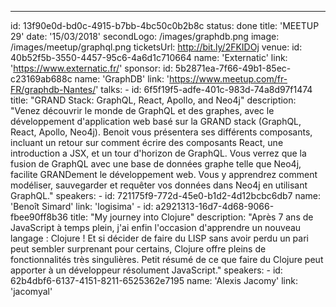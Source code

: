 ---
id: 13f90e0d-bd0c-4915-b7bb-4bc50c0b2b8c
status: done
title: 'MEETUP 29'
date: '15/03/2018'
secondLogo: /images/graphdb.png
image: /images/meetup/graphql.png
ticketsUrl: http://bit.ly/2FKIDOj
venue:
    id: 40b52f5b-3550-4457-95c6-4a6d1c710664
    name: 'Externatic'
    link: 'https://www.externatic.fr/'
sponsor:
    id: 5b2871ea-7f66-49b1-85ec-c23169ab688c
    name: 'GraphDB'
    link: 'https://www.meetup.com/fr-FR/graphdb-Nantes/'
talks:
    -
        id: 6f5f19f5-adfe-401c-983d-74a8d97f1474
        title: "GRAND Stack: GraphQL, React, Apollo, and Neo4j"
        description: "Venez découvrir le monde de GraphQL et des graphes, avec le développement d'application web basé sur la GRAND stack (GraphQL, React, Apollo, Neo4j). Benoit vous présentera ses différents composants, incluant un retour sur comment écrire des composants React, une introduction a JSX, et un tour d'horizon de GraphQL. Vous verrez que la fusion de GraphQL avec une base de données graphe telle que Neo4j, facilite GRANDement le développement web. Vous y apprendrez comment modéliser, sauvegarder et requêter vos données dans Neo4j en utilisant GraphQL."
        speakers:
            -
                id: 721175f9-772d-45e0-b1d2-4d12bcbc6db7
                name: 'Benoît Simard'
                link: 'logisima'
    -
        id: a2921313-16d7-4d68-9066-fbee90ff8b36
        title: "My journey into Clojure"
        description: "Après 7 ans de JavaScript à temps plein, j'ai enfin l'occasion d'apprendre un nouveau langage : Clojure ! Et si décider de faire du LISP sans avoir perdu un pari peut sembler surprenant pour certains, Clojure offre pleins de fonctionnalités très singulières. Petit résumé de ce que faire du Clojure peut apporter à un développeur résolument JavaScript."
        speakers:
            -
                id: 62b4dbf6-6137-4151-8211-6525362e7195
                name: 'Alexis Jacomy'
                link: 'jacomyal'
